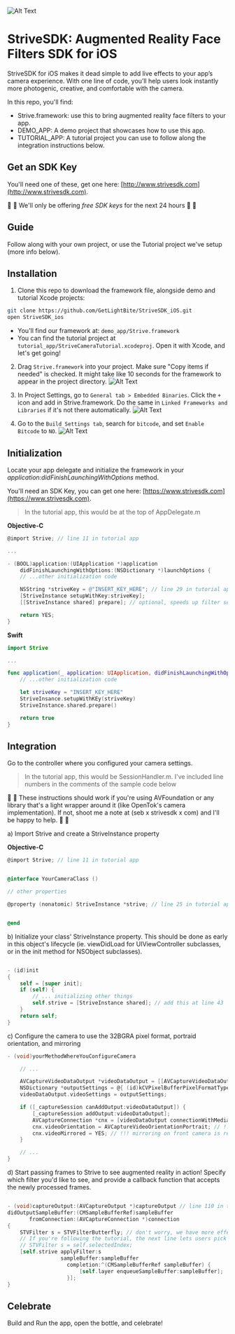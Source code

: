 ![Alt Text](http://imgur.com/0LBJMTL.gif)

# StriveSDK: Augmented Reality Face Filters SDK for iOS

StriveSDK for iOS makes it dead simple to add live effects to your app’s camera experience. With one line of code, you’ll help users look instantly more photogenic, creative, and comfortable with the camera.


In this repo, you'll find:
- Strive.framework: use this to bring augmented reality face filters to your app.
- DEMO_APP: A demo project that showcases how to use this app.
- TUTORIAL_APP: A tutorial project you can use to follow along the integration instructions below.

## Get an SDK Key

You'll need one of these, get one here: [http://www.strivesdk.com](http://www.strivesdk.com). 

:rotating_light: :rotating_light: We'll only be offering *free SDK keys* for the next 24 hours :rotating_light: :rotating_light:


## Guide

Follow along with your own project, or use the Tutorial project we've setup (more info below).

## Installation

1. Clone this repo to download the framework file, alongside demo and tutorial Xcode projects:

```bash
git clone https://github.com/GetLightBite/StriveSDK_iOS.git
open StriveSDK_ios
```
- You'll find our framework at: `demo_app/Strive.framework`
- You can find the tutorial project at `tutorial_app/StriveCameraTutorial.xcodeproj`. Open it with Xcode, and let's get going!


2. Drag `Strive.framework` into your project. Make sure "Copy items if needed" is checked. It might take like 10 seconds for the framework to appear in the project directory.
![Alt Text](http://imgur.com/RvQLqJf.gif)


3. In  Project Settings, go to `General tab > Embedded Binaries`. Click the `+` icon and add in Strive.framework.  Do the same in `Linked Frameworks and Libraries` if it's not there automatically.
![Alt Text](http://i.imgur.com/90EojmL.gif)


4. Go to the `Build Settings tab`, search for `bitcode`, and set `Enable Bitcode` to `NO`.
![Alt Text](http://imgur.com/CNdcDIc.gif)


## Initialization

Locate your app delegate and initialize the framework in your *application:didFinishLaunchingWithOptions* method. 

You'll need an SDK Key, you can get one here: [https://www.strivesdk.com](https://www.strivesdk.com).

> In the tutorial app, this would be at the top of AppDelegate.m

**Objective-C**
```objective-c
@import Strive; // line 11 in tutorial app

...

- (BOOL)application:(UIApplication *)application
    didFinishLaunchingWithOptions:(NSDictionary *)launchOptions {
    // ...other initialization code

    NSString *striveKey = @"INSERT_KEY_HERE"; // line 29 in tutorial app
    [StriveInstance setupWithKey:striveKey];
    [[StriveInstance shared] prepare]; // optional, speeds up filter setup later

    return YES;
}
```

**Swift**
```swift
import Strive

...

func application(_ application: UIApplication, didFinishLaunchingWithOptions launchOptions: [UIApplicationLaunchOptionsKey: Any]?) -> Bool {
    // ...other initialization code

    let striveKey = "INSERT_KEY_HERE"
    StriveInsance.setupWithKEy(striveKey)
    StriveInstance.shared.prepare()

    return true
}
```

## Integration

Go to the controller where you configured your camera settings.

> In the tutorial app, this would be SessionHandler.m. I've included line numbers in the comments of the sample code below

:rotating_light: :rotating_light: These instructions should work if you're using AVFoundation or any library that's a light wrapper around it (like OpenTok's camera implementation). If not, shoot me a note at (seb x strivesdk x com) and I'll be happy to help. :rotating_light: :rotating_light:

a) Import Strive and create a StriveInstance property

**Objective-C**
```objective-c
@import Strive; // line 11 in tutorial app


@interface YourCameraClass ()

// other properties

@property (nonatomic) StriveInstance *strive; // line 25 in tutorial app


@end

```

b) Initialize your class' StriveInstance property. This should be done as early in this object's lifecycle (ie. viewDidLoad for UIViewController subclasses, or in the init method for NSObject subclasses).

```objective-c

- (id)init
{
    self = [super init];
    if (self) {
        // ... initializing other things
        self.strive = [StriveInstance shared]; // add this at line 43
    }
    return self;
}


```

c) Configure the camera to use the 32BGRA pixel format, portraid orientation, and mirroring

```objective-c
- (void)yourMethodWhereYouConfigureCamera

    // ...

    AVCaptureVideoDataOutput *videoDataOutput = [[AVCaptureVideoDataOutput alloc] init]; // line 67 in tutorial app
    NSDictionary *outputSettings = @{ (id)kCVPixelBufferPixelFormatTypeKey : [NSNumber numberWithInteger:kCVPixelFormatType_32BGRA]}; // !!! make sure to use 32BGRA for the pixel format
    videoDataOutput.videoSettings = outputSettings; 

    if ([_captureSession canAddOutput:videoDataOutput]) {
        [_captureSession addOutput:videoDataOutput];
        AVCaptureConnection *cnx = [videoDataOutput connectionWithMediaType:AVMediaTypeVideo];
        cnx.videoOrientation = AVCaptureVideoOrientationPortrait; // !!! make sure to use Portrait mode
        cnx.videoMirrored = YES; // !!! mirroring on front camera is recommended
    }

    // ...
}

```

d) Start passing frames to Strive to see augmented reality in action! Specify which filter you'd like to see, and provide a callback function that accepts the newly processed frames.

```objective-c

- (void)captureOutput:(AVCaptureOutput *)captureOutput // line 110 in tutorial app
didOutputSampleBuffer:(CMSampleBufferRef)sampleBuffer
       fromConnection:(AVCaptureConnection *)connection
{
    STVFilter s = STVFilterButterfly; // don't worry, we have more effects ;)
    // If you're following the tutorial, the next line lets users pick the filter
    // STVFilter s = self.selectedIndex;
    [self.strive applyFilter:s
                 sampleBuffer:sampleBuffer
                   completion:^(CMSampleBufferRef sampleBuffer) {
                       [self.layer enqueueSampleBuffer:sampleBuffer];
                   }];
}

```

## Celebrate

Build and Run the app, open the bottle, and celebrate!


